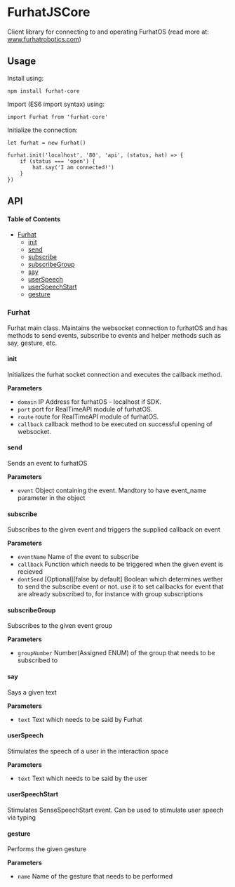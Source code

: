 # FurhatJSCore

Client library for connecting to and operating FurhatOS (read more at: www.furhatrobotics.com)

## Usage

Install using:

    npm install furhat-core

Import (ES6 import syntax) using:

    import Furhat from 'furhat-core'

Initialize the connection:

    let furhat = new Furhat()

    furhat.init('localhost', '80', 'api', (status, hat) => {
        if (status === 'open') {
            hat.say('I am connected!')
        }
    })

## API

<!-- Generated by documentation.js. Update this documentation by updating the source code. -->

#### Table of Contents

-   [Furhat](#furhat)
    -   [init](#init)
    -   [send](#send)
    -   [subscribe](#subscribe)
    -   [subscribeGroup](#subscribegroup)
    -   [say](#say)
    -   [userSpeech](#userspeech)
    -   [userSpeechStart](#userspeechstart)
    -   [gesture](#gesture)

### Furhat

Furhat main class. Maintains the websocket connection to furhatOS and
has methods to send events, subscribe to events and helper methods such as say,
gesture, etc.

#### init

Initializes the furhat socket connection and executes the callback method.

**Parameters**

-   `domain`  IP Address for furhatOS - localhost if SDK.
-   `port`  port for RealTimeAPI module of furhatOS.
-   `route`  route for RealTimeAPI module of furhatOS.
-   `callback`  callback method to be executed on successful opening of websocket.

#### send

Sends an event to furhatOS

**Parameters**

-   `event`  Object containing the event. Mandtory to have event_name parameter in the object

#### subscribe

Subscribes to the given event and triggers the supplied callback on event

**Parameters**

-   `eventName`  Name of the event to subscribe
-   `callback`  Function which needs to be triggered when the given event is recieved
-   `dontSend`  [Optional][false by default] Boolean which determines wether to send
    the subscribe event or not. use it to set callbacks for event that are already subscribed to,
    for instance with group subscriptions

#### subscribeGroup

Subscribes to the given event group

**Parameters**

-   `groupNumber`  Number(Assigned ENUM) of the group that needs to be subscribed to

#### say

Says a given text

**Parameters**

-   `text`  Text which needs to be said by Furhat

#### userSpeech

Stimulates the speech of a user in the interaction space

**Parameters**

-   `text`  Text which needs to be said by the user

#### userSpeechStart

Stimulates SenseSpeechStart event. Can be used to stimulate user speech via typing

#### gesture

Performs the given gesture

**Parameters**

-   `name`  Name of the gesture that needs to be performed
